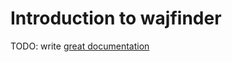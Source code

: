 # Introduction to wajfinder

TODO: write [great documentation](http://jacobian.org/writing/what-to-write/)
